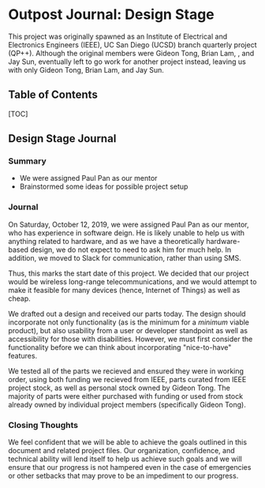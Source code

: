# Outpost Journal: Design Stage

This project was originally spawned as an Institute of Electrical and Electronics Engineers (IEEE), UC San Diego (UCSD) branch quarterly project (QP++). Although the original members were Gideon Tong, Brian Lam, <redacted>, and Jay Sun, <redacted> eventually left to go work for another project instead, leaving us with only Gideon Tong, Brian Lam, and Jay Sun.

## Table of Contents

[TOC]

## Design Stage Journal

### Summary

* We were assigned Paul Pan as our mentor
* Brainstormed some ideas for possible project setup

### Journal

On Saturday, October 12, 2019, we were assigned Paul Pan as our mentor, who has experience in software deign. He is likely unable to help us with anything related to hardware, and as we have a theoretically hardware-based design, we do not expect to need to ask him for much help. In addition, we moved to Slack for communication, rather than using SMS.

Thus, this marks the start date of this project. We decided that our project would be wireless long-range telecommunications, and we would attempt to make it feasible for many devices (hence, Internet of Things) as well as cheap.

We drafted out a design and received our parts today. The design should incorporate not only functionality (as is the minimum for a *minimum* viable product), but also usability from a user or developer standpoint as well as accessibility for those with disabilities. However, we must first consider the functionality before we can think about incorporating "nice-to-have" features.

We tested all of the parts we recieved and ensured they were in working order, using both funding we recieved from IEEE, parts curated from IEEE project stock, as well as personal stock owned by Gideon Tong. The majority of parts were either purchased with funding or used from stock already owned by individual project members (specifically Gideon Tong).

### Closing Thoughts

We feel confident that we will be able to achieve the goals outlined in this document and related project files. Our organization, confidence, and technical ability will lend itself to help us achieve such goals and we will ensure that our progress is not hampered even in the case of emergencies or other setbacks that may prove to be an impediment to our progress.